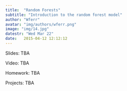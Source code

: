 ```yaml
---
title:  "Random Forests"
subtitle: "Introduction to the random forest model"
author: "Wferr"
avatar: "img/authors/wferr.png"
image: "img/14.jpg"
datestr: "Wed Mar 22"
date:   2015-04-12 12:12:12
---
```


Slides: TBA

Video: TBA

Homework: TBA

Projects: TBA
